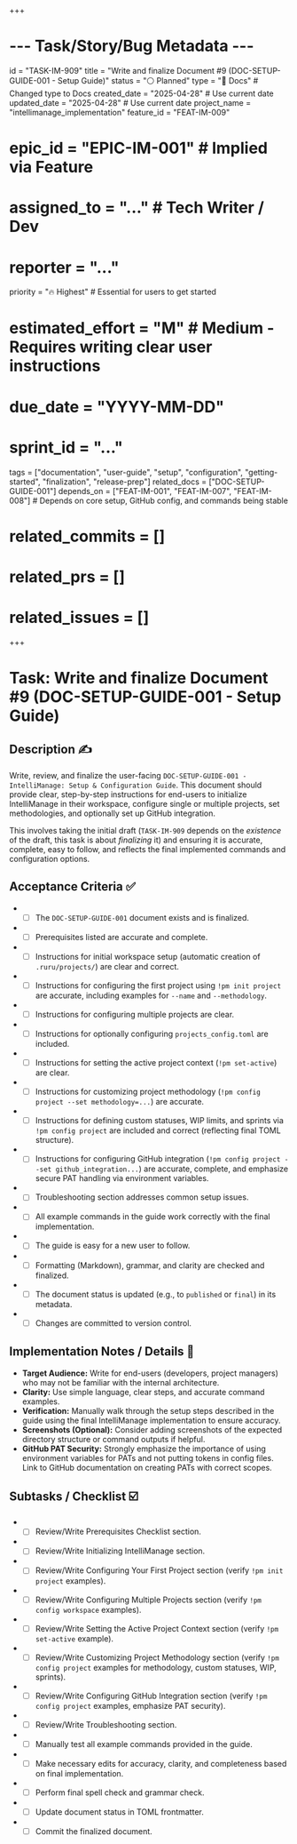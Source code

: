 +++
# --- Task/Story/Bug Metadata ---
id = "TASK-IM-909"
title = "Write and finalize Document #9 (DOC-SETUP-GUIDE-001 - Setup Guide)"
status = "⚪️ Planned"
type = "📖 Docs" # Changed type to Docs
created_date = "2025-04-28" # Use current date
updated_date = "2025-04-28" # Use current date
project_name = "intellimanage_implementation"
feature_id = "FEAT-IM-009"
# epic_id = "EPIC-IM-001" # Implied via Feature
# assigned_to = "..." # Tech Writer / Dev
# reporter = "..."
priority = "🔥 Highest" # Essential for users to get started
# estimated_effort = "M" # Medium - Requires writing clear user instructions
# due_date = "YYYY-MM-DD"
# sprint_id = "..."
tags = ["documentation", "user-guide", "setup", "configuration", "getting-started", "finalization", "release-prep"]
related_docs = ["DOC-SETUP-GUIDE-001"]
depends_on = ["FEAT-IM-001", "FEAT-IM-007", "FEAT-IM-008"] # Depends on core setup, GitHub config, and commands being stable
# related_commits = []
# related_prs = []
# related_issues = []
+++

# Task: Write and finalize Document #9 (DOC-SETUP-GUIDE-001 - Setup Guide)

## Description ✍️

Write, review, and finalize the user-facing `DOC-SETUP-GUIDE-001 - IntelliManage: Setup & Configuration Guide`. This document should provide clear, step-by-step instructions for end-users to initialize IntelliManage in their workspace, configure single or multiple projects, set methodologies, and optionally set up GitHub integration.

This involves taking the initial draft (`TASK-IM-909` depends on the *existence* of the draft, this task is about *finalizing* it) and ensuring it is accurate, complete, easy to follow, and reflects the final implemented commands and configuration options.

## Acceptance Criteria ✅

*   - [ ] The `DOC-SETUP-GUIDE-001` document exists and is finalized.
*   - [ ] Prerequisites listed are accurate and complete.
*   - [ ] Instructions for initial workspace setup (automatic creation of `.ruru/projects/`) are clear and correct.
*   - [ ] Instructions for configuring the first project using `!pm init project` are accurate, including examples for `--name` and `--methodology`.
*   - [ ] Instructions for configuring multiple projects are clear.
*   - [ ] Instructions for optionally configuring `projects_config.toml` are included.
*   - [ ] Instructions for setting the active project context (`!pm set-active`) are clear.
*   - [ ] Instructions for customizing project methodology (`!pm config project --set methodology=...`) are accurate.
*   - [ ] Instructions for defining custom statuses, WIP limits, and sprints via `!pm config project` are included and correct (reflecting final TOML structure).
*   - [ ] Instructions for configuring GitHub integration (`!pm config project --set github_integration...`) are accurate, complete, and emphasize secure PAT handling via environment variables.
*   - [ ] Troubleshooting section addresses common setup issues.
*   - [ ] All example commands in the guide work correctly with the final implementation.
*   - [ ] The guide is easy for a new user to follow.
*   - [ ] Formatting (Markdown), grammar, and clarity are checked and finalized.
*   - [ ] The document status is updated (e.g., to `published` or `final`) in its metadata.
*   - [ ] Changes are committed to version control.

## Implementation Notes / Details 📝

*   **Target Audience:** Write for end-users (developers, project managers) who may not be familiar with the internal architecture.
*   **Clarity:** Use simple language, clear steps, and accurate command examples.
*   **Verification:** Manually walk through the setup steps described in the guide using the final IntelliManage implementation to ensure accuracy.
*   **Screenshots (Optional):** Consider adding screenshots of the expected directory structure or command outputs if helpful.
*   **GitHub PAT Security:** Strongly emphasize the importance of using environment variables for PATs and not putting tokens in config files. Link to GitHub documentation on creating PATs with correct scopes.

## Subtasks / Checklist ☑️

*   - [ ] Review/Write Prerequisites Checklist section.
*   - [ ] Review/Write Initializing IntelliManage section.
*   - [ ] Review/Write Configuring Your First Project section (verify `!pm init project` examples).
*   - [ ] Review/Write Configuring Multiple Projects section (verify `!pm config workspace` examples).
*   - [ ] Review/Write Setting the Active Project Context section (verify `!pm set-active` example).
*   - [ ] Review/Write Customizing Project Methodology section (verify `!pm config project` examples for methodology, custom statuses, WIP, sprints).
*   - [ ] Review/Write Configuring GitHub Integration section (verify `!pm config project` examples, emphasize PAT security).
*   - [ ] Review/Write Troubleshooting section.
*   - [ ] Manually test all example commands provided in the guide.
*   - [ ] Make necessary edits for accuracy, clarity, and completeness based on final implementation.
*   - [ ] Perform final spell check and grammar check.
*   - [ ] Update document status in TOML frontmatter.
*   - [ ] Commit the finalized document.
